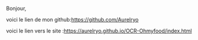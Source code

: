 Bonjour,

voici le lien de mon github:https://github.com/Aurelryo

voici le lien vers le site :https://aurelryo.github.io/OCR-Ohmyfood/index.html